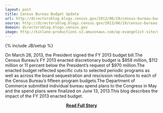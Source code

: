 ```yaml
---
layout: post
title: Census Bureau Budget Update
url: http://directorsblog.blogs.census.gov/2013/06/19/census-bureau-budget-update-2/
source: http://directorsblog.blogs.census.gov/2013/06/19/census-bureau-budget-update-2/
domain: directorsblog.blogs.census.gov
image: http://kinlane-productions.s3.amazonaws.com/ap-evangelist-site/curated/screenshots/9965_directorsblog_blogs_census_gov.png
---
```

{% include JB/setup %}<p>On March 26, 2013, the President signed the FY 2013 budget bill.The Census Bureau’s FY 2013 enacted discretionary budget is $858 million, $112 million or 11 percent below the President’s request of $970 million.The enacted budget reflected specific cuts to selected periodic programs as well as across the board sequestration and rescission reductions to each of the Census Bureau’s fifteen program budgets.The Department of Commerce submitted individual bureau spend plans to the Congress in May and the spend plans were finalized on June 13, 2013.This blog describes the impact of the FY 2013 enacted budget.</p>
<center><p><a href="http://directorsblog.blogs.census.gov/2013/06/19/census-bureau-budget-update-2/" style='padding:25px; font-sze:18px; font-weight: bold;'>Read Full Story</a></p></center>
